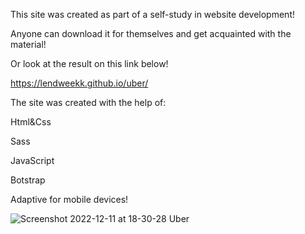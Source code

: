 This site was created as part of a self-study in website development! 

Anyone can download it for themselves and get acquainted with the material!

Or look at the result on this link below!

https://lendweekk.github.io/uber/

The site was created with the help of:

Html&Css

Sass

JavaScript

Botstrap

Adaptive for mobile devices!

![Screenshot 2022-12-11 at 18-30-28 Uber](https://user-images.githubusercontent.com/109064092/206915957-77245c43-f8bb-46a2-9ef2-460b05a32c8c.png)
